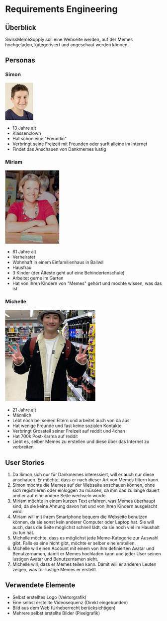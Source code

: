 # Requirements Engineering

## Überblick

SwissMemeSupply soll eine Webseite werden, auf der Memes hochgeladen, kategorisiert und angeschaut werden können.

## Personas

### Simon

![Bild von Simon](./res/simon.jpg)

- 13 Jahre alt
- Klassenclown
- Hat schon eine "Freundin"
- Verbringt seine Freizeit mit Freunden oder surft alleine im Internet
- Findet das Anschauen von Dankmemes lustig

### Miriam

![Bild von Miriam](./res/miriam.jpg)

- 61 Jahre alt
- Verheiratet
- Wohnhaft in einem Einfamilienhaus in Ballwil
- Hausfrau
- 3 Kinder (der Älteste geht auf eine Behindertenschule)
- Arbeitet gerne im Garten
- Hat von ihren Kindern von "Memes" gehört und möchte wissen, was das ist

### Michelle

![Bild von Michelle](./res/michelle.png)

- 21 Jahre alt
- Männlich
- Lebt noch bei seinen Eltern und arbeitet auch von da aus
- Hat wenige Freunde und fast keine sozialen Kontakte
- Verbringt Grossteil seiner Freizeit auf reddit und 4chan
- Hat 700k Post-Karma auf reddit
- Liebt es, selber Memes zu erstellen und diese über das Internet zu verbreiten

## User Stories

1) Da Simon sich nur für Dankmemes interessiert, will er auch nur diese anschauen. Er möchte, dass er nach dieser Art von Memes filtern kann.
2) Simon möchte die Memes auf der Webseite anschauen können, ohne sich registrieren oder einloggen zu müssen, da ihm das zu lange dauert und er auf eine andere Seite wechseln würde.
3) Miriam möchte in einem kurzen Text erfahren, was Memes überhaupt sind, da sie keine Ahnung davon hat und von ihren Kindern ausgelacht wird.
4) Miriam will mit ihrem Smartphone bequem die Webseite benutzen können, da sie sonst kein anderer Computer oder Laptop hat. Sie will auch, dass die Seite möglichst schnell lädt, da sie noch viel im Haushalt zu tun hat.
5) Michelle möchte, dass es möglichst jede Meme-Kategorie zur Auswahl gibt. Falls es eine nicht gibt, möchte er selber eine erstellen.
6) Michelle will einen Account mit einem von ihm definierten Avatar und Benutzernamen, damit er Memes hochladen kann und jeder User seinen lustigen Avatar und Benutzernamen sieht.
7) Michelle will, dass er Memes teilen kann. Damit will er anderen Leuten zeigen, was für lustige Memes er erstellt.

## Verwendete Elemente

- Selbst erstelltes Logo (Vektorgrafik)
- Eine selbst erstellte Videosequenz (Direkt eingebunden)
- Bild aus dem Web (Urheberrecht berücksichtigen)
- Mehrere selbst erstellte Bilder (Pixelgrafik)
